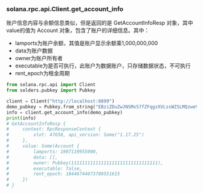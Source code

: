 ### solana.rpc.api.Client.get_account_info
账户信息内容与余额信息类似，但是返回的是 GetAccountInfoResp 对象，其中value的值为 Account 对象，包含了账户的详细信息。其中：
- lamports为账户余额，其值是账户显示余额乘1,000,000,000
- data为账户数据
- owner为账户所有者
- executable为是否可执行，此账户为数据账户，只存储数据状态，不可执行
- rent_epoch为租金周期

```python
from solana.rpc.api import Client
from solders.pubkey import Pubkey

client = Client("http://localhost:8899")
demo_pubkey = Pubkey.from_string("EBziZDuZwJNSMx57fZFqgzXVLssWZSLMQzweVkGzRdVv")
info = client.get_account_info(demo_pubkey)
print(info)
# GetAccountInfoResp { 
#     context: RpcResponseContext { 
#         slot: 47658, api_version: Some("1.17.25") 
#     }, 
#     value: Some(Account { 
#         lamports: 1907119955000, 
#         data: [], 
#         owner: Pubkey(11111111111111111111111111111111), 
#         executable: false, 
#         rent_epoch: 18446744073709551615 
#     }) 
# }
```
